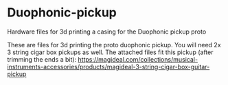 # Duophonic-pickup
Hardware files for 3d printing a casing for the Duophonic pickup proto

These are files for 3d printing the proto duophonic pickup. You will need 2x 3 string cigar box pickups as well. The attached files fit this pickup (after trimming the ends a bit): https://magideal.com/collections/musical-instruments-accessories/products/magideal-3-string-cigar-box-guitar-pickup
